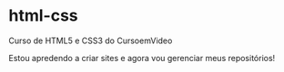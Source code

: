 # html-css
 Curso de HTML5 e CSS3 do CursoemVideo

 Estou apredendo a criar sites e agora vou gerenciar meus repositórios!
